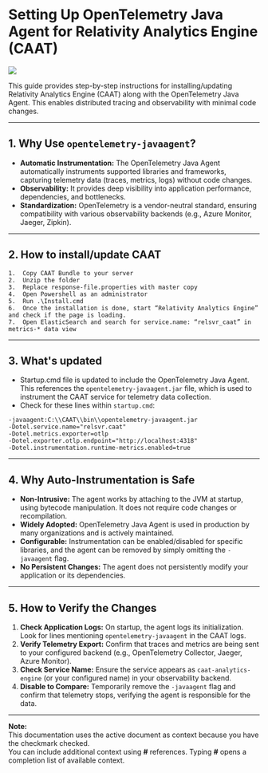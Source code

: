 # Setting Up OpenTelemetry Java Agent for Relativity Analytics Engine (CAAT)

![](../resources/caat_environment_watch_setup.png)

This guide provides step-by-step instructions for installing/updating Relativity Analytics Engine (CAAT) along with the OpenTelemetry Java Agent. This enables distributed tracing and observability with minimal code changes.

---

## 1. Why Use `opentelemetry-javaagent`?

- **Automatic Instrumentation:** The OpenTelemetry Java Agent automatically instruments supported libraries and frameworks, capturing telemetry data (traces, metrics, logs) without code changes.
- **Observability:** It provides deep visibility into application performance, dependencies, and bottlenecks.
- **Standardization:** OpenTelemetry is a vendor-neutral standard, ensuring compatibility with various observability backends (e.g., Azure Monitor, Jaeger, Zipkin).

---

## 2. How to install/update CAAT

    1.  Copy CAAT Bundle to your server
    2.  Unzip the folder
    3.  Replace response-file.properties with master copy
    4.  Open Powershell as an administrator
    5.  Run .\Install.cmd
    6.  Once the installation is done, start “Relativity Analytics Engine” and check if the page is loading.
    7.  Open ElasticSearch and search for service.name: “relsvr_caat” in metrics-* data view


---

## 3. What's updated

- Startup.cmd file is updated to include the OpenTelemetry Java Agent. This references the `opentelemetry-javaagent.jar` file, which is used to instrument the CAAT service for telemetry data collection.
- Check for these lines within `startup.cmd`:
```
-javaagent:C:\\CAAT\\bin\\opentelemetry-javaagent.jar 
-Dotel.service.name="relsvr.caat" 
-Dotel.metrics.exporter=otlp 
-Dotel.exporter.otlp.endpoint="http://localhost:4318" 
-Dotel.instrumentation.runtime-metrics.enabled=true
```
---

## 4. Why Auto-Instrumentation is Safe

- **Non-Intrusive:** The agent works by attaching to the JVM at startup, using bytecode manipulation. It does not require code changes or recompilation.
- **Widely Adopted:** OpenTelemetry Java Agent is used in production by many organizations and is actively maintained.
- **Configurable:** Instrumentation can be enabled/disabled for specific libraries, and the agent can be removed by simply omitting the `-javaagent` flag.
- **No Persistent Changes:** The agent does not persistently modify your application or its dependencies.

---

## 5. How to Verify the Changes

1. **Check Application Logs:** On startup, the agent logs its initialization. Look for lines mentioning `opentelemetry-javaagent` in the CAAT logs.
2. **Verify Telemetry Export:** Confirm that traces and metrics are being sent to your configured backend (e.g., OpenTelemetry Collector, Jaeger, Azure Monitor).
3. **Check Service Name:** Ensure the service appears as `caat-analytics-engine` (or your configured name) in your observability backend.
4. **Disable to Compare:** Temporarily remove the `-javaagent` flag and confirm that telemetry stops, verifying the agent is responsible for the data.

---

**Note:**  
This documentation uses the active document as context because you have the checkmark checked.  
You can include additional context using **#** references. Typing **#** opens a completion list of available context.
